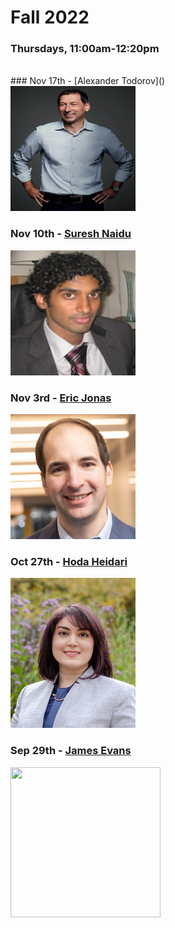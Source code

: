 # Fall 2022
### Thursdays, 11:00am-12:20pm

<br>
### Nov 17th - [Alexander Todorov]()
<div><img src="https://github.com/uchicago-computation-workshop/Fall2022/blob/main/11_17_%20Todorov/alexander-todorov.jpg" width="200" height="200"></div>


### Nov 10th - [Suresh Naidu](https://github.com/uchicago-computation-workshop/Fall2022/tree/main/11_10_%20Suresh)
<div><img src="https://github.com/uchicago-computation-workshop/Fall2022/blob/main/11_10_%20Suresh/Suresh%20Naidu.jpg" width="200" height="200"></div>

### Nov 3rd - [Eric Jonas](https://github.com/uchicago-computation-workshop/Fall2022/tree/main/11_03_Jonas)
<div><img src="jonas.jpeg" width="200" height="200"></div>

### Oct 27th - [Hoda Heidari](https://github.com/uchicago-computation-workshop/Fall2022/tree/add-new-speaker-file/10-27_hoda)

<div><img src="HodaHeidari.jpg" width="200" height="240"></div>

### Sep 29th - [James Evans](https://github.com/uchicago-computation-workshop/Fall2022/tree/add-new-speaker-file/09-29_Evans)

<div><img src="https://macss.uchicago.edu/sites/macss.uchicago.edu/files/styles/columnwidth-wider/public/uploads/images/JamesEvans_0.jpg?itok=wYsSKKDu" width="240" height="240"></div>

















